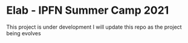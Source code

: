 # Elab - IPFN Summer Camp 2021

This project is under development
I will update this repo as the project being evolves
